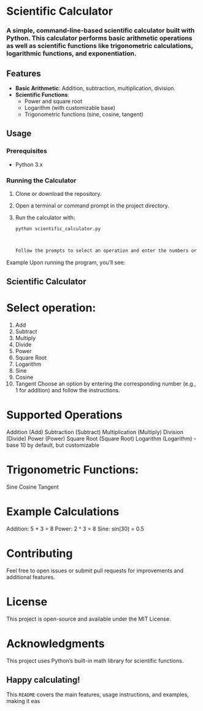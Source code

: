 # Scientific Calculator 
   
### A simple, command-line-based scientific calculator built with Python. This calculator performs basic arithmetic operations as well as scientific functions like trigonometric calculations, logarithmic functions, and exponentiation.  
 
## Features   
 
- **Basic Arithmetic**: Addition, subtraction, multiplication, division.
- **Scientific Functions**:  
  - Power and square root  
  - Logarithm (with customizable base)
  - Trigonometric functions (sine, cosine, tangent)

## Usage 

### Prerequisites

- Python 3.x

### Running the Calculator

1. Clone or download the repository.
2. Open a terminal or command prompt in the project directory.
3. Run the calculator with:

   ```bash 
   python scientific_calculator.py



   Follow the prompts to select an operation and enter the numbers or values required for the calculation.

Example
Upon running the program, you’ll see:


 ## Scientific Calculator
# Select operation:
1. Add
2. Subtract
3. Multiply
4. Divide
5. Power
6. Square Root
7. Logarithm
8. Sine
9. Cosine
10. Tangent
Choose an option by entering the corresponding number (e.g., 1 for addition) and follow the instructions.

# Supported Operations
Addition (Add)
Subtraction (Subtract)
Multiplication (Multiply)
Division (Divide)
Power (Power)
Square Root (Square Root)
Logarithm (Logarithm) - base 10 by default, but customizable

# Trigonometric Functions:
Sine
Cosine
Tangent

# Example Calculations
Addition: 5 + 3 = 8
Power: 2 ^ 3 = 8
Sine: sin(30) = 0.5

# Contributing
Feel free to open issues or submit pull requests for improvements and additional features.

# License
This project is open-source and available under the MIT License.

# Acknowledgments
This project uses Python’s built-in math library for scientific functions.

## Happy calculating!
 
 

This `README` covers the main features, usage instructions, and examples, making it eas
